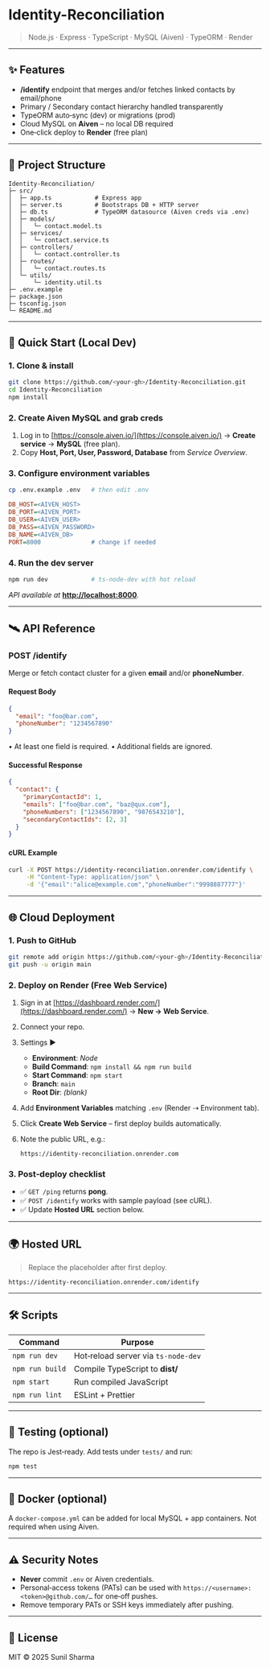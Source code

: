 # Identity-Reconciliation

> Node.js · Express · TypeScript · MySQL (Aiven) · TypeORM · Render

---

## ✨ Features

* **/identify** endpoint that merges and/or fetches linked contacts by email/phone
* Primary / Secondary contact hierarchy handled transparently
* TypeORM auto‑sync (dev) or migrations (prod)
* Cloud MySQL on **Aiven** – no local DB required
* One‑click deploy to **Render** (free plan)

---

## 📁 Project Structure

```
Identity-Reconciliation/
├─ src/
│  ├─ app.ts            # Express app
│  ├─ server.ts         # Bootstraps DB + HTTP server
│  ├─ db.ts             # TypeORM datasource (Aiven creds via .env)
│  ├─ models/
│  │   └─ contact.model.ts
│  ├─ services/
│  │   └─ contact.service.ts
│  ├─ controllers/
│  │   └─ contact.controller.ts
│  ├─ routes/
│  │   └─ contact.routes.ts
│  └─ utils/
│      └─ identity.util.ts
├─ .env.example
├─ package.json
├─ tsconfig.json
└─ README.md           
```

---

## 🚀 Quick Start (Local Dev)

### 1. Clone & install

```bash
git clone https://github.com/<your‑gh>/Identity-Reconciliation.git
cd Identity-Reconciliation
npm install
```

### 2. Create Aiven MySQL and grab creds

1. Log in to [https://console.aiven.io/](https://console.aiven.io/) → **Create service** → **MySQL** (free plan).
2. Copy **Host, Port, User, Password, Database** from *Service Overview*.

### 3. Configure environment variables

```bash
cp .env.example .env   # then edit .env
```

```ini
DB_HOST=<AIVEN_HOST>
DB_PORT=<AIVEN_PORT>
DB_USER=<AIVEN_USER>
DB_PASS=<AIVEN_PASSWORD>
DB_NAME=<AIVEN_DB>
PORT=8000              # change if needed
```

### 4. Run the dev server

```bash
npm run dev            # ts‑node‑dev with hot reload
```

*API available at* **[http://localhost:8000](http://localhost:8000)**.

---

## 🛰️ API Reference

### POST /identify

Merge or fetch contact cluster for a given **email** and/or **phoneNumber**.

#### Request Body

```json
{
  "email": "foo@bar.com",
  "phoneNumber": "1234567890"
}
```

• At least one field is required.
• Additional fields are ignored.

#### Successful Response

```json
{
  "contact": {
    "primaryContactId": 1,
    "emails": ["foo@bar.com", "baz@qux.com"],
    "phoneNumbers": ["1234567890", "9876543210"],
    "secondaryContactIds": [2, 3]
  }
}
```

#### cURL Example

```bash
curl -X POST https://identity-reconciliation.onrender.com/identify \
     -H "Content-Type: application/json" \
     -d '{"email":"alice@example.com","phoneNumber":"9998887777"}'
```

---

## 🌐 Cloud Deployment

### 1. Push to GitHub

```bash
git remote add origin https://github.com/<your‑gh>/Identity-Reconciliation.git
git push -u origin main
```

### 2. Deploy on Render (Free Web Service)

1. Sign in at [https://dashboard.render.com/](https://dashboard.render.com/) → **New → Web Service**.
2. Connect your repo.
3. Settings ▶️

   * **Environment**: *Node*
   * **Build Command**: `npm install && npm run build`
   * **Start Command**: `npm start`
   * **Branch**: `main`
   * **Root Dir**: *(blank)*
4. Add **Environment Variables** matching `.env` (Render ⇢ Environment tab).
5. Click **Create Web Service** – first deploy builds automatically.
6. Note the public URL, e.g.:

   ```
   https://identity-reconciliation.onrender.com
   ```

### 3. Post‑deploy checklist

* ✅ `GET /ping` returns **pong**.
* ✅ `POST /identify` works with sample payload (see cURL).
* ✅ Update **Hosted URL** section below.

---

## 🌍 Hosted URL

> Replace the placeholder after first deploy.

```text
https://identity-reconciliation.onrender.com/identify
```

---

## 🛠️ Scripts

| Command         | Purpose                             |
| --------------- | ----------------------------------- |
| `npm run dev`   | Hot‑reload server via `ts-node-dev` |
| `npm run build` | Compile TypeScript to **dist/**     |
| `npm start`     | Run compiled JavaScript             |
| `npm run lint`  | ESLint + Prettier                   |

---

## 🧪 Testing (optional)

The repo is Jest‑ready. Add tests under `tests/` and run:

```bash
npm test
```

---

## 🐳 Docker (optional)

A `docker-compose.yml` can be added for local MySQL + app containers.
Not required when using Aiven.

---

## ⚠️ Security Notes

* **Never** commit `.env` or Aiven credentials.
* Personal‑access tokens (PATs) can be used with `https://<username>:<token>@github.com/…` for one‑off pushes.
* Remove temporary PATs or SSH keys immediately after pushing.

---

## 📜 License

MIT © 2025 Sunil Sharma
